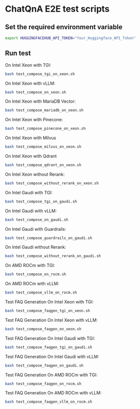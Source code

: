 # ChatQnA E2E test scripts

## Set the required environment variable

```bash
export HUGGINGFACEHUB_API_TOKEN="Your_Huggingface_API_Token"
```

## Run test

On Intel Xeon with TGI:

```bash
bash test_compose_tgi_on_xeon.sh
```

On Intel Xeon with vLLM:

```bash
bash test_compose_on_xeon.sh
```

On Intel Xeon with MariaDB Vector:

```bash
bash test_compose_mariadb_on_xeon.sh
```

On Intel Xeon with Pinecone:

```bash
bash test_compose_pinecone_on_xeon.sh
```

On Intel Xeon with Milvus

```bash
bash test_compose_milvus_on_xeon.sh
```

On Intel Xeon with Qdrant

```bash
bash test_compose_qdrant_on_xeon.sh
```

On Intel Xeon without Rerank:

```bash
bash test_compose_without_rerank_on_xeon.sh
```

On Intel Gaudi with TGI:

```bash
bash test_compose_tgi_on_gaudi.sh
```

On Intel Gaudi with vLLM:

```bash
bash test_compose_on_gaudi.sh
```

On Intel Gaudi with Guardrails:

```bash
bash test_compose_guardrails_on_gaudi.sh
```

On Intel Gaudi without Rerank:

```bash
bash test_compose_without_rerank_on_gaudi.sh
```

On AMD ROCm with TGI:

```bash
bash test_compose_on_rocm.sh
```

On AMD ROCm with vLLM:

```bash
bash test_compose_vllm_on_rocm.sh
```

Test FAQ Generation On Intel Xeon with TGI:

```bash
bash test_compose_faqgen_tgi_on_xeon.sh
```

Test FAQ Generation On Intel Xeon with vLLM:

```bash
bash test_compose_faqgen_on_xeon.sh
```

Test FAQ Generation On Intel Gaudi with TGI:

```bash
bash test_compose_faqgen_tgi_on_gaudi.sh
```

Test FAQ Generation On Intel Gaudi with vLLM:

```bash
bash test_compose_faqgen_on_gaudi.sh
```

Test FAQ Generation On AMD ROCm with TGI:

```bash
bash test_compose_faqgen_on_rocm.sh
```

Test FAQ Generation On AMD ROCm with vLLM:

```bash
bash test_compose_faqgen_vllm_on_rocm.sh
```
